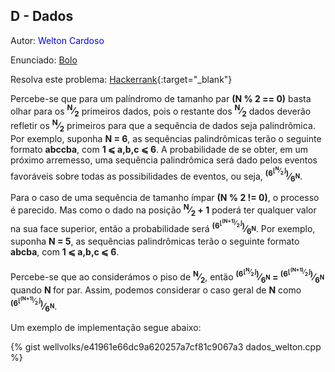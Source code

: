 ## D - Dados
<div id="dados"></div>

Autor: <font color = "blue" >Welton Cardoso</font>

Enunciado: [Bolo][pd]

Resolva este problema: [Hackerrank][hackerrank-a]{:target="_blank"}

[pd]:https://github.com/maratonago/maratonago.github.io/raw/master/_includes/pdfs/primeira_comp_inf_ufg/D.pdf
[hackerrank-a]:		https://www.hackerrank.com/contests/ufg-contest-calouros/challenges/dados-1

Percebe-se que para um palíndromo de tamanho par <b>(N % 2 == 0)</b>  basta olhar para os <b><sup>N</sup>&frasl;<sub>2</sub></b> primeiros dados, pois o restante dos <b><sup>N</sup>&frasl;<sub>2</sub></b> dados deverão refletir os <b><sup>N</sup>&frasl;<sub>2</sub></b> primeiros para que a sequência de dados seja palindrômica. Por exemplo, suponha <b>N = 6</b>, as sequências palindrômicas terão o seguinte formato <b>abccba</b>, com  <b>1 &#10877; a,b,c &#10877; 6</b>. A probabilidade de se obter, em um próximo arremesso,  uma sequência palindrômica será dado pelos eventos favoráveis sobre todas as possibilidades de eventos, ou seja, <b><sup>(6<sup>&lfloor;<sup>N</sup>&frasl;<sub>2</sub>&rfloor;</sup>)</sup>&frasl;<sub>6<sup>N</sup></sub></b>. 

Para o caso de uma sequência de tamanho ímpar <b>(N % 2 != 0)</b>, o processo é parecido.  Mas como o dado na posição <b><sup>N</sup>&frasl;<sub>2</sub> + 1</b> poderá ter qualquer valor na sua face superior, então a probabilidade será <b><sup>(6<sup>&lfloor;<sup>(N+1)</sup>&frasl;<sub>2</sub>&rfloor;</sup>)</sup>&frasl;<sub>6<sup>N</sup></sub></b>. Por exemplo, suponha <b>N = 5</b>, as sequências palindrômicas terão o seguinte formato <b>abcba</b>, com  <b>1 &#10877; a,b,c &#10877; 6</b>. 

Percebe-se que ao considerámos o piso de  <b><sup>N</sup>&frasl;<sub>2</sub></b>, então <b><sup>(6<sup>&lfloor;<sup>N</sup>&frasl;<sub>2</sub>&rfloor;</sup>)</sup>&frasl;<sub>6<sup>N</sup></sub> = <sup>(6<sup>&lfloor;<sup>(N+1)</sup>&frasl;<sub>2</sub>&rfloor;</sup>)</sup>&frasl;<sub>6<sup>N</sup></sub></b> quando <b>N </b>for par. Assim, podemos considerar o caso geral de <b>N</b> como <b><sup>(6<sup>&lfloor;<sup>(N+1)</sup>&frasl;<sub>2</sub>&rfloor;</sup>)</sup>&frasl;<sub>6<sup>N</sup></sub></b>.

Um exemplo de implementação segue abaixo:

{% gist wellvolks/e41961e66dc9a620257a7cf81c9067a3 dados_welton.cpp %}
